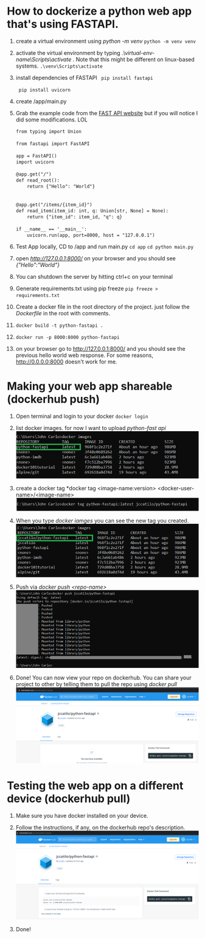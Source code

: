 # How to dockerize a python web app that's using FASTAPI.

1. create a virtual environment  using *python -m venv <virtual-environment-name>*
    ```python -m venv venv```

2. activate the virtual environment by typing *.\virtual-env-name\Scripts\activate* . Note that this might be different on linux-based systems.
    ```.\venv\Scripts\activate ```

3. install dependencies of FASTAPI
    ``` pip install fastapi```

    ``` pip install uvicorn```

4. create /app/main.py

5. Grab the example code from the [FAST API website](https://fastapi.tiangolo.com/) but if you will notice I did some modifications. LOL 

    ```
    from typing import Union

    from fastapi import FastAPI

    app = FastAPI()
    import uvicorn

    @app.get("/")
    def read_root():
        return {"Hello": "World"}


    @app.get("/items/{item_id}")
    def read_item(item_id: int, q: Union[str, None] = None):
        return {"item_id": item_id, "q": q}

    if __name__ == '__main__':
        uvicorn.run(app, port=8000, host = "127.0.0.1")
    ```

6. Test App locally, CD to /app and run main.py
    ```cd app```
    ```cd python main.py```

7. open *http://127.0.0.1:8000/* on your browser and you should see *{"Hello":"World"}*

8. You can shutdown the server by hitting ctrl+c on your terminal

9. Generate requirements.txt using pip freeze
    ```pip freeze > requirements.txt```

10. Create a docker file in the root directory of the project. just follow the *Dockerfile* in the root with comments.

11. ```docker build -t python-fastapi .```

12. ```docker run -p 8000:8000 python-fastapi```

13. on your browser go to http://127.0.0.1:8000/ and you should see the previous hello world web response. For some reasons, http://0.0.0.0:8000 doesn't work for me. 

# Making your web app shareable (dockerhub push)

1. Open terminal and login to your docker ```docker login```

2. list docker images. for now I want to upload *python-fast api*
    ![](photos/1.png)

3. create a docker tag *docker tag \<image-name:version\> \<docker-user-name\>/\<image-name\>
    ![](photos/2.png)

4. When you type *docker iamges* you can see the new tag you created. 
    ![](photos/3.png)

5. Push via *docker push \<repo-name\>*
    ![](photos/4.png)

6. Done! You can now view your repo on dockerhub. You can share your project to other by telling them to pull the repo using *docker pull <repo-name>*
    ![](photos/5.png)

# Testing the web app on a different device (dockerhub pull)

1. Make sure you have docker installed on your device.

2. Follow the instructions, if any, on the dockerhub repo's description.
    ![](photos/6.png)

3. Done!
